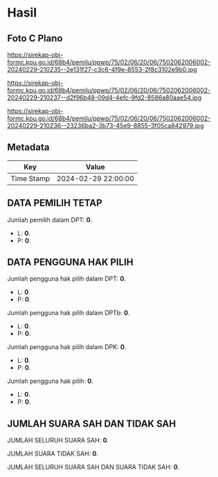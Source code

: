# Hasil

## Foto C Plano

https://sirekap-obj-formc.kpu.go.id/68b4/pemilu/ppwp/75/02/06/20/06/7502062006002-20240229-210235--2e131f27-c3c6-4f9e-8553-2f8c3102e9b0.jpg

https://sirekap-obj-formc.kpu.go.id/68b4/pemilu/ppwp/75/02/06/20/06/7502062006002-20240229-210237--d2f96b48-09d4-4efc-9fd2-8586a80aae54.jpg

https://sirekap-obj-formc.kpu.go.id/68b4/pemilu/ppwp/75/02/06/20/06/7502062006002-20240229-210236--23236ba2-3b73-45e9-8855-3f05ca842979.jpg


## Metadata

| Key        | Value               |
| ---------- | ------------------- |
| Time Stamp | 2024-02-29 22:00:00 |


## DATA PEMILIH TETAP

Jumlah pemilih dalam DPT: **0**.
 * L: **0**.
 * P: **0**.

## DATA PENGGUNA HAK PILIH

Jumlah pengguna hak pilih dalam DPT: **0**.
 * L: **0**.
 * P: **0**.

Jumlah pengguna hak pilih dalam DPTb: **0**.
 * L: **0**.
 * P: **0**.

Jumlah pengguna hak pilih dalam DPK: **0**.
 * L: **0**.
 * P: **0**.

Jumlah pengguna hak pilih: **0**.
 * L: **0**.
 * P: **0**.

## JUMLAH SUARA SAH DAN TIDAK SAH

JUMLAH SELURUH SUARA SAH: **0**.

JUMLAH SUARA TIDAK SAH: **0**.

JUMLAH SELURUH SUARA SAH DAN SUARA TIDAK SAH: **0**.


